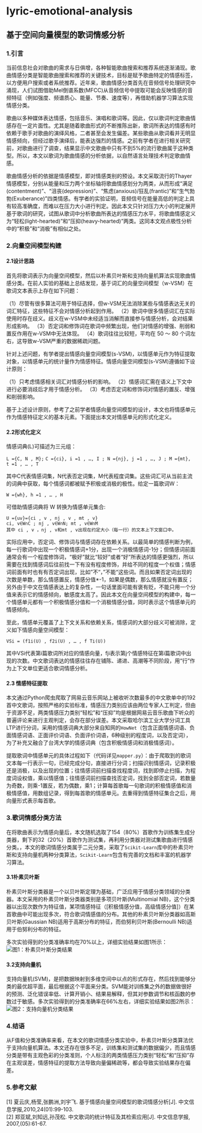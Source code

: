 # lyric-emotional-analysis
## 基于空间向量模型的歌词情感分析
### 1.引言
当前信息社会对歌曲的需求与日俱增，各种智能歌曲搜索和推荐系统逐渐涌现。歌曲情感分类是智能歌曲搜索和推荐的关键技术，目标是赋予歌曲特定的情感标签，以方便用户搜索或者系统推荐。近年来，歌曲情感分类首先在音频信号处理研究中涌现，人们试图借助Mel倒谱系数(MFCC)从音频信号中提取可能会反映情感的音频特征（例如强度、频谱质心、能量、节奏、速度等），再借助机器学习算法实现情感分类。

歌曲以多种媒体表达情感，包括音乐、演唱和歌词等。因此，仅以歌词判定歌曲情感存在一定片面性。尤其是随着歌曲形式的不断推陈出新，歌词所表达的情感有时依赖于歌手对歌曲的演绎风格，二者甚至会发生偏差。某些歌曲从歌词看并无明显情感倾向，但经过歌手演绎后，能表达强烈的情感。之前有学者在进行相关研究前，对歌曲进行了调查，结果显示中文歌曲中只有不到5%的流行歌曲属于这种类型。所以，本文以歌词为歌曲情感的分析依据，以自然语言处理技术判定歌曲情感。

歌曲情感分析的依据是情感模型，即对情感类别的预设。本文采取流行的Thayer情感模型，分别从能量和压力两个坐标轴将歌曲情感划分为两类，从而形成“满足(contentment)”、“沮丧(depression)”、“焦虑(anxious)/狂乱(frantic)”和“生气勃勃(Exuberance)”四类情感。有学者的实验证明，音频信号在能量高低的判定上具有较高准确度，而难以在压力大小进行判定。因此本文只针对压力大小的判定展开基于歌词的研究，试图从歌词中分析歌曲所表达的情感压力水平，将歌曲情感定义为“轻松(light-hearted)”和“压抑(heavy-hearted)”两类。这同本文观点极性分析中的“积极”和“消极”有相似之处。

### 2.向量空间模型构建
#### 2.1设计思路
首先将歌词表示为向量空间模型，然后以朴素贝叶斯和支持向量机算法实现歌曲情感分类。在前人实验的基础上总结发现，基于词汇的向量空间模型（w-VSM）在歌词文本表示上存在如下问题：

（1）尽管有很多算法可用于特征选择，但w-VSM无法消除某些与情感表达无关的词汇特征，这些特征不会对情感分析起到作用。
（2）歌词中很多情感词汇在实际使用时存在歧义。歧义在w-VSM中未经适当消解而直接参与情感分析，会对结果形成影响。
（3）否定词和修饰词在歌词中频繁出现，他们对情感的增强、削弱和置反作用在w-VSM中无法体现。
（4）歌词往往比较短，平均在 50 ～ 80 个词左右，这导致w-VSM严重的数据稀疏问题。

针对上述问题，有学者提出情感向量空间模型(s-VSM)，以情感单元作为特征提取对象，以情感单元的统计量作为情感特征。情感向量空间模型(s-VSM)遵循如下设计原则：

（1）只考虑情感相关词汇对情感分析的影响。
（2）情感词汇需在语义上下文中进行必要消歧后才用于情感分析。
（3）考虑否定词和修饰词对情感的置反、增强和削弱影响。

基于上述设计原则，参考了之前学者情感向量空间模型的设计，本文也将情感单元作为情感特征定义的基本元素。下面提出本文对情感单元的形式化定义。

#### 2.2形式化定义
情感词典(L)可描述为三元组：

`L ={C, N , M};`
`C ={ci}, i =1 , …, I ; N ={nj}, j =1 , …, J ; M ={mt}, t =1 , … , T`

其中C代表情感词集，N代表否定词集，M代表程度词集。这些词汇可从当前主流的词典中获取，每个情感词都被赋予积极或消极的极性。给定一篇歌词W：

`W ={wh}, h =1 , … , H`

可借助情感词典将 W 转换为情感单元集合:
```
U ={uv}={ci , v , nj , v , mt , v}
ci, v∈W∩C ; nj , v∈W∩N; mt , v∈W∩M
其中 ci , v ，nj , v和mt , v出现在约定大小（每一行）的文本上下文窗口中。
```

实际应用中，否定词、修饰词与情感词存在依赖关系。以最简单的情感判断为例，每一行歌词中出现一个积极情感词+1分，出现一个消极情感词-1分；但情感词前面通常会有一个程度修饰词，“极好”就比“较好”或者“好”所表达的情感更强烈，所以需要在找到情感词后往前找一下有没有程度修饰，并给不同的程度一个权值；情感词前面有时也有有否定词出现，比如”不“，”不能“这些词。而且如果否定词出现的次数是单数，那么情感置反，情感分值*-1，如果是偶数，那么情感就没有置反；另外由于中文在情感表达上的复杂性，一句话里面可能有褒有贬，不能只用一个分值来表示它的情感倾向，敏感度太高了。因此本文在向量空间模型的构建中，每一个情感单元都有一个积极情感分值和一个消极情感分值，同时表示这个情感单元的情感倾向。

至此，情感单元覆盖了上下文关系和依赖关系，情感词的大部分歧义可被消除，定义如下情感向量空间模型：

`VSi = (f1i(U) , f2i(U) , … , f Ti(U))`

其中VSi代表第i篇歌词所对应的情感向量，fji表示第j个情感特征在第i篇歌词中出现的次数。中文歌词表达的情感往往存在铺陈、递进、高潮等不同阶段，用“行”作为上下文单位更适合歌词情感分析。

#### 2.3 情感特征提取
本文通过Python爬虫爬取了网易云音乐网站上被收听次数最多的中文歌单中的192首中文歌词，按照严格的实验标准，情感压力类别应该由两位专家人工判定，但由于资源不足，两类情感压力类别“轻松”和“压抑”均是根据网易云音乐歌曲下听众的普遍评论来进行主观判定，会存在部分误差。本文采取哈尔滨工业大学分词工具LTP进行分词，采用的情感词典大部分来自知网的`HowNet`（包含正面情感词语、负面情感词语、正面评价词语、负面评价词语，6种级别的程度词，以及否定词），为了补充又融合了台湾大学的情感词典（包含积极情感词和消极情感词）。

提取歌词中情感单元的具体过程如下（代码详见`mapper.py`）：由于爬取到的歌词文本每一行表示一句，已经完成分句，直接进行分词；扫描识别情感词，记录积极还是消极，以及出现的位置；往情感词前扫描查找程度词，找到即停止扫描，为程度词设权值，乘以情感值；往情感词前扫描查找否定词，找到全部否定词，若数量为奇数，则乘-1置反，若为偶数，乘1；计算每首歌每一句歌词的积极情感值和消极情感值，用数组记录，得到每首歌的情感单元。去重得到情感特征集合之后，用向量形式表示每首歌。

### 3.歌词情感分类方法
在将歌曲表示为情感向量后，本文随机选取了154（80%）首歌作为训练集生成分类器，剩下的32（20%）首歌作为测试集，再利用分类器对测试集歌曲进行情感分类。，本文的歌词情感分类属于二元分类，采取了`Scikit-Learn`库中的朴素贝叶斯和支持向量机两种分类算法，`Scikit-Learn`包含有完善的文档和丰富的机器学习算法。

#### 3.1朴素贝叶斯
朴素贝叶斯分类器是一个以贝叶斯定理为基础，广泛应用于情感分类领域的分类器。本文采用的朴素贝叶斯分类器类别是多项贝叶斯(Multinomial NB)，这个分类器以出现次数作为特征值，某项情感特征（[积极情感分值，高级情感分值]）在某首歌曲中可能出现多次，符合歌词情感值的分布。其他的朴素贝叶斯分类器如高斯贝叶斯(Gaussian NB)适用于高斯分布的特征，而伯努利贝叶斯(Bernoulli NB)适用于伯努利分布的特征。

多次实验得到的分类准确率均在70%以上，详细实验结果如图1所示：
![图1：朴素贝叶斯分类结果](http://upload-images.jianshu.io/upload_images/5691460-e909c372eddfb010.png?imageMogr2/auto-orient/strip%7CimageView2/2/w/1240)

#### 3.2支持向量机
支持向量机(SVM)，是把数据映射到多维空间中以点的形式存在，然后找到能够分类的最优超平面，最后根据这个平面来分类。SVM能对训练集之外的数据做很好的预测、泛化错误率低、计算开销小、结果易解释，但其对参数调节和核函数的参数过于敏感。多次实验得到的分类准确率在66%左右，详细实验结果如图2所示：
![图2：支持向量机分类结果](http://upload-images.jianshu.io/upload_images/5691460-c7294a2d96af96a9.png?imageMogr2/auto-orient/strip%7CimageView2/2/w/1240)

### 4.结语
从F值和分类准确率来看，在本文的歌词情感分类实验中，朴素贝叶斯分类算法优于支持向量机算法。本文还存在很多不足，训练集和测试集的数据偏少，而且情感分类是带有主观色彩的分类准则，个人标注的两类情感压力类别“轻松”和“压抑”存在主观误差，情感特征的提取方法导致向量偏稀疏等，都会导致实验结果存在偏差。

### 5.参考文献
[1] 夏云庆,杨莹,张鹏洲,刘宇飞. 基于情感向量空间模型的歌词情感分析[J]. 中文信息学报,2010,24(01):99-103.<br />
[2] 郑亚斌,刘知远,孙茂松. 中文歌词的统计特征及其检索应用[J]. 中文信息学报, 2007,(05):61-67.
